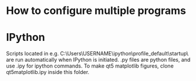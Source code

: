 # How to configure multiple programs

# IPython
Scripts located in e.g. C:\Users\USERNAME\ipython\profile_default\startup\ are run automatically when IPython is initiated. .py files are python files, and use .ipy for ipython commands. To make qt5 matplotlib figures, clone qt5matplotlib.ipy inside this folder.